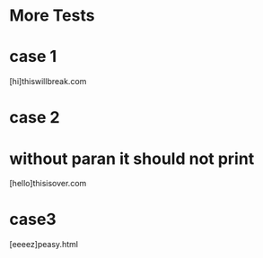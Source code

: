 # More Tests

# case 1

[hi]thiswillbreak.com

# case 2

# without paran it should not print

[hello]thisisover.com

# case3

[eeeez]peasy.html
